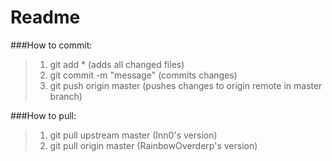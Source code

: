 # Readme
###How to commit:
> 1. git add * (adds all changed files)  
> 2. git commit -m "message" (commits changes)  
> 3. git push origin master (pushes changes to origin remote in master branch)  

###How to pull:
> 1. git pull upstream master (Inn0's version)   
> 1. git pull origin master (RainbowOverderp's version)
